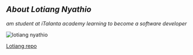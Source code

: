 ## *About Lotiang Nyathio*

 *am student at iTalanta academy learning to become a software developer*

![lotiang nyathio](https://avatars.githubusercontent.com/u/93643349?s=400&u=82dd5594370093a678246ab70b2f8703f4113dd9&v=4)

[Lotiang repo](https://github.com/Lotiang)

